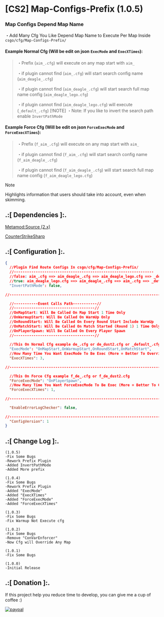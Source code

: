 # [CS2] Map-Configs-Prefix (1.0.5)

### Map Configs Depend Map Name

・Add Many Cfg You Like Depend Map Name to Execute Per Map Inside `csgo/cfg/Map-Configs-Prefix/`





#### Example Normal Cfg (Will be edit on json `ExecMode` and `ExecXTimes`):
 
 >・Prefix (`aim_.cfg`) will execute on any map start with `aim_`
 >
 >・if plugin cannot find (`aim_.cfg`)  will start search config name (`aim_deagle_.cfg`)
 >
 >・if plugin cannot find (`aim_deagle_.cfg`)  will start search full map name config (`aim_deagle_lego.cfg`)
 >
 >・if plugin cannot find (`aim_deagle_lego.cfg`)  will execute  (`_default_.cfg`)
> [!NOTE] 
 >・Note: If you like to invert the search path enable `InvertPathMode`




#### Example Force Cfg (Will be edit on json `ForceExecMode` and `ForceExecXTimes`):

 >・Prefix (`f_aim_.cfg`) will execute on any map start with `aim_`
 >
 >・if plugin cannot find (`f_aim_.cfg`)  will start search config name (`f_aim_deagle_.cfg`)
 >
 >・if plugin cannot find (`f_aim_deagle_.cfg`)  will start search full map name config (`f_aim_deagle_lego.cfg`)

> [!NOTE]  
> Highlights information that users should take into account, even when skimming.



## .:[ Dependencies ]:.
[Metamod:Source (2.x)](https://www.sourcemm.net/downloads.php/?branch=master)

[CounterStrikeSharp](https://github.com/roflmuffin/CounterStrikeSharp/releases)

## .:[ Configuration ]:.
```json
{
  //Plugin Find Route Configs In csgo/cfg/Map-Configs-Prefix/
  //----------------------------------------------------------------
  //false: aim_.cfg ==> aim_deagle_.cfg ==> aim_deagle_lego.cfg ==> _default_.cfg
  //true: aim_deagle_lego.cfg ==> aim_deagle_.cfg ==> aim_.cfg ==> _default_.cfg
  "InvertPathMode": false,
  
//-----------------------------------------------------------------------------------------

  //-----------Event Calls Path-----------//
  //-------------------------------------//
  //OnMapStart: Will Be Called On Map Start 1 Time Only
  //OnWarmupStart: Will Be Called On WarmUp Only
  //OnRoundStart: Will Be Called On Every Round Start Include WarmUp
  //OnMatchStart: Will Be Called On Match Started (Round 1) 1 Time Only
  //OnPlayerSpawn: Will Be Called On Every Player Spawn
  //-------------------------------------//
  
  //This On Normal Cfg example de_.cfg or de_dust2.cfg or _default_.cfg
  "ExecMode": "OnMapStart,OnWarmupStart,OnRoundStart,OnMatchStart",
  //How Many Time You Want ExecMode To Be Exec (More = Better To Override)
  "ExecXTimes": 3,
  
//-----------------------------------------------------------------------------------------

  //This On Force Cfg example f_de_.cfg or f_de_dust2.cfg
  "ForceExecMode": "OnPlayerSpawn",
  //How Many Time You Want ForceExecMode To Be Exec (More = Better To Override)
  "ForceExecXTimes": 1,
  
//-----------------------------------------------------------------------------------------

  "EnableErrorLogChecker": false,
  
//-----------------------------------------------------------------------------------------
  "ConfigVersion": 1
}
```


## .:[ Change Log ]:.
```
(1.0.5)
-Fix Some Bugs
-Rework Prefix Plugin
-Added InvertPathMode
-Added More prefix

(1.0.4)
-Fix Some Bugs
-Rework Prefix Plugin
-Added "ExecMode"
-Added "ExecXTimes"
-Added "ForceExecMode"
-Added "ForceExecXTimes"

(1.0.3)
-Fix Some Bugs
-Fix Warmup Not Execute cfg

(1.0.2)
-Fix Some Bugs
-Remove "ConVarEnforcer"
-Now Cfg will Override Any Map

(1.0.1)
-Fix Some Bugs

(1.0.0)
-Initial Release
```

## .:[ Donation ]:.

If this project help you reduce time to develop, you can give me a cup of coffee :)

[![paypal](https://www.paypalobjects.com/en_US/i/btn/btn_donateCC_LG.gif)](https://paypal.me/oQYh)

